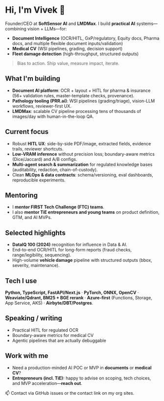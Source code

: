 # Hi, I'm Vivek 👋

Founder/CEO at **SoftSensor AI** and **LMDMax**. I build **practical AI** systems—combining vision + LLMs—for:
- **Document Intelligence** (OCR/HITL, GxP/regulatory, Equity docs, Pharma docs, and multiple flexible document inputs/validation)
- **Medical CV** (WSI pipelines, grading, decision support)
- **Fleet damage detection** (high-throughput, structured outputs)

> Bias to action. Ship value, measure impact, iterate.

## What I'm building
- **Document AI platform**: OCR + layout + HITL for pharma & insurance (56+ validation rules, master-template checks, provenance).
- **Pathology tooling (PRR.ai)**: WSI pipelines (grading/triage), vision-LLM workflows, reviewer-first UX.
- **LMDMax**: scalable CV pipeline processing tens of thousands of images/day with human-in-the-loop QA.

## Current focus
- Robust **HITL UX**: side-by-side PDF/image, extracted fields, evidence trails, reviewer shortcuts.
- **Low-VRAM inference** without precision loss; boundary-aware metrics (Dice/Jaccard) and A/B configs.
- **Multi-agent search & summarization** for regulated knowledge bases (auditability, redaction, chain-of-custody).
- Clean **MLOps & data contracts**: schema/versioning, eval dashboards, reproducible experiments.

## Mentoring
- I **mentor FIRST Tech Challenge (FTC) teams**.
- I also **mentor TiE entrepreneurs and young teams** on product definition, GTM, and AI MVPs.

## Selected highlights
- **DataIQ 100 (2024)** recognition for influence in Data & AI.
- End-to-end OCR/HITL for long-form reports (fraud checks, range/legibility, sequencing).
- High-volume **vehicle damage** pipeline with structured outputs (bbox, severity, maintenance).

## Tech I use
**Python, TypeScript, FastAPI/Next.js** · **PyTorch, ONNX, OpenCV** ·  
**Weaviate/Qdrant, BM25 + BGE rerank** · **Azure-first** (Functions, Storage, App Service, AKS) · **Airbyte/DBT/Postgres**.

## Speaking / writing
- Practical HITL for regulated OCR
- Boundary-aware metrics for medical CV
- Agentic pipelines that are actually debuggable

## Work with me
- Need a production-minded AI POC or MVP in **documents** or **medical CV**?
- **Entrepreneurs (incl. TiE):** happy to advise on scoping, tech choices, and MVP acceleration—**reach out**.

📫 Contact via GitHub issues or the contact link on my org sites.
